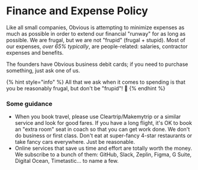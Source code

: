 # Finance and Expense Policy

Like all small companies, Obvious is attempting to minimize expenses as much as possible in order to extend our financial "runway" for as long as possible. We are frugal, but we are not "frupid" \(frugal + stupid\). Most of our expenses, _over 65% typically_, are people-related: salaries, contractor expenses and benefits.

The founders have Obvious business debit cards; if you need to purchase something, just ask one of us.

{% hint style="info" %}
All that we ask when it comes to spending is that you be reasonably frugal, but don't be "frupid"! 💸 
{% endhint %}

### Some guidance

* When you book travel, please use Cleartrip/Makemytrip or a similar service and look for good fares. If you have a long flight, it's OK to book an "extra room" seat in coach so that you can get work done. We don't do business or first class. Don't eat at super-fancy 4-star restaurants or take fancy cars everywhere. Just be reasonable.
* Online services that save us time and effort are totally worth the money. We subscribe to a bunch of them: GitHub, Slack, Zeplin, Figma, G Suite, Digital Ocean, Timetastic... to name a few.


